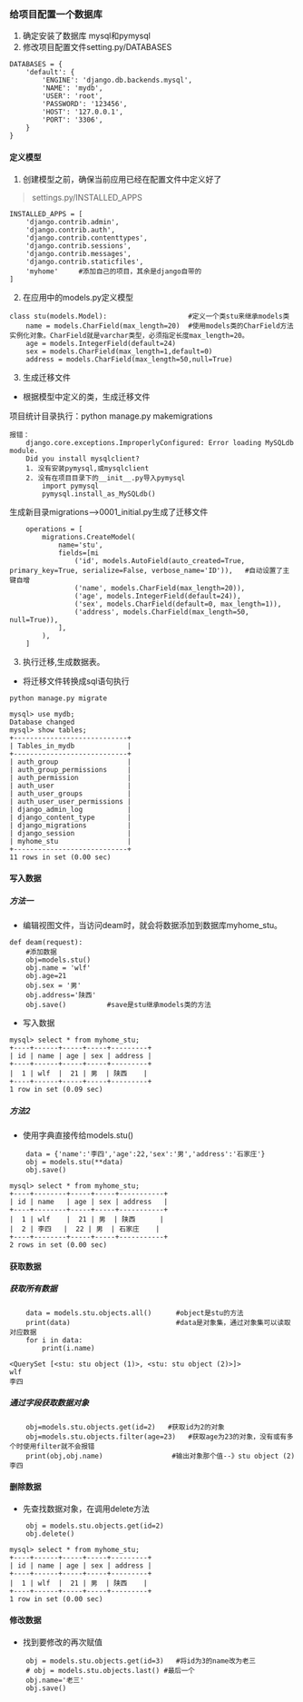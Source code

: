 ### 给项目配置一个数据库

1. 确定安装了数据库 mysql和pymysql
2. 修改项目配置文件setting.py/DATABASES

```
DATABASES = {
    'default': {
        'ENGINE': 'django.db.backends.mysql',
        'NAME': 'mydb',
        'USER': 'root',
        'PASSWORD': '123456',
        'HOST': '127.0.0.1',
        'PORT': '3306',
    }
}
```

#### 定义模型

1. 创建模型之前，确保当前应用已经在配置文件中定义好了

> settings.py/INSTALLED_APPS

```
INSTALLED_APPS = [
    'django.contrib.admin',
    'django.contrib.auth',
    'django.contrib.contenttypes',
    'django.contrib.sessions',
    'django.contrib.messages',
    'django.contrib.staticfiles',
    'myhome'     #添加自己的项目，其余是django自带的
]
```

2. 在应用中的models.py定义模型

```
class stu(models.Model):                    #定义一个类stu来继承models类
    name = models.CharField(max_length=20)  #使用models类的CharField方法实例化对象。CharField就是varchar类型，必须指定长度max_length=20。
    age = models.IntegerField(default=24)
    sex = models.CharField(max_length=1,default=0)
    address = models.CharField(max_length=50,null=True)
```

3. 生成迁移文件

- 根据模型中定义的类，生成迁移文件

项目统计目录执行：python manage.py makemigrations

```
报错：
	django.core.exceptions.ImproperlyConfigured: Error loading MySQLdb module.
	Did you install mysqlclient?
	1. 没有安装pymysql,或mysqlclient
	2. 没有在项目目录下的__init__.py导入pymysql
		import pymysql
		pymysql.install_as_MySQLdb()
```

生成新目录migrations-->0001_initial.py生成了迁移文件

```
    operations = [
        migrations.CreateModel(
            name='stu',
            fields=[mi
                ('id', models.AutoField(auto_created=True, primary_key=True, serialize=False, verbose_name='ID')),   #自动设置了主键自增
                ('name', models.CharField(max_length=20)),
                ('age', models.IntegerField(default=24)),
                ('sex', models.CharField(default=0, max_length=1)),
                ('address', models.CharField(max_length=50, null=True)),
            ],
        ),
    ]
```

3. 执行迁移,生成数据表。

- 将迁移文件转换成sql语句执行

```
python manage.py migrate
```

```
mysql> use mydb;
Database changed
mysql> show tables;
+----------------------------+
| Tables_in_mydb             |
+----------------------------+
| auth_group                 |
| auth_group_permissions     |
| auth_permission            |
| auth_user                  |
| auth_user_groups           |
| auth_user_user_permissions |
| django_admin_log           |
| django_content_type        |
| django_migrations          |
| django_session             |
| myhome_stu                 |
+----------------------------+
11 rows in set (0.00 sec)
```

#### 写入数据

##### 方法一

- 编辑视图文件，当访问deam时，就会将数据添加到数据库myhome_stu。

```
def deam(request):
    #添加数据
    obj=models.stu()
    obj.name = 'wlf'
    obj.age=21
    obj.sex = '男'
    obj.address='陕西'
    obj.save()          #save是stu继承models类的方法
```

- 写入数据

```
mysql> select * from myhome_stu;
+----+------+-----+-----+---------+
| id | name | age | sex | address |
+----+------+-----+-----+---------+
|  1 | wlf  |  21 | 男  | 陕西    |
+----+------+-----+-----+---------+
1 row in set (0.09 sec)
```

##### 方法2

- 使用字典直接传给models.stu()

```
    data = {'name':'李四','age':22,'sex':'男','address':'石家庄'}
    obj = models.stu(**data)
    obj.save()
```

```
mysql> select * from myhome_stu;
+----+--------+-----+-----+-----------+
| id | name   | age | sex | address   |
+----+--------+-----+-----+-----------+
|  1 | wlf    |  21 | 男  | 陕西      |
|  2 | 李四   |  22 | 男  | 石家庄    |
+----+--------+-----+-----+-----------+
2 rows in set (0.00 sec)
```

#### 获取数据

##### 获取所有数据

```
    data = models.stu.objects.all()      #object是stu的方法
    print(data)                          #data是对象集，通过对象集可以读取对应数据
    for i in data:
        print(i.name)
```

```
<QuerySet [<stu: stu object (1)>, <stu: stu object (2)>]>
wlf
李四
```

##### 通过字段获取数据对象

```
    obj=models.stu.objects.get(id=2)   #获取id为2的对象
    obj=models.stu.objects.filter(age=23)   #获取age为23的对象，没有或有多个时使用filter就不会报错
    print(obj,obj.name)                 #输出对象那个值--》stu object (2) 李四
```

#### 删除数据

- 先查找数据对象，在调用delete方法

```
    obj = models.stu.objects.get(id=2)
    obj.delete()
```

```
mysql> select * from myhome_stu;
+----+------+-----+-----+---------+
| id | name | age | sex | address |
+----+------+-----+-----+---------+
|  1 | wlf  |  21 | 男  | 陕西    |
+----+------+-----+-----+---------+
1 row in set (0.00 sec)
```

#### 修改数据

- 找到要修改的再次赋值

```
    obj = models.stu.objects.get(id=3)   #将id为3的name改为老三
    # obj = models.stu.objects.last() #最后一个
    obj.name='老三'
    obj.save()
```



